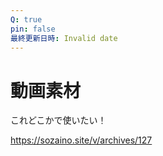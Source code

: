```yaml
---
Q: true
pin: false
最終更新日時: Invalid date
---
```

# 動画素材

これどこかで使いたい！

https://sozaino.site/v/archives/127